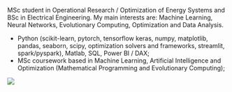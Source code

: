 MSc student in Operational Research / Optimization of Energy Systems and BSc in Electrical Engineering. My main interests are: Machine Learning, Neural Networks, Evolutionary Computing, Optimization and Data Analysis.

- Python (scikit-learn, pytorch, tensorflow keras, numpy, matplotlib, pandas, seaborn, scipy, optimization solvers and frameworks, streamlit, spark/pyspark), Matlab, SQL, Power BI / DAX;
- MSc coursework based in Machine Learning, Artificial Intelligence and Optimization (Mathematical Programming and Evolutionary Computing);


[<img src="https://img.shields.io/badge/linkedin-%230077B5.svg?&style=for-the-badge&logo=linkedin&logoColor=white" />](https://www.linkedin.com/in/engrafaelpavan/) 
